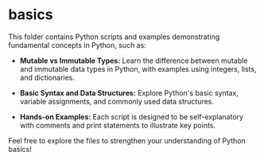 # basics

This folder contains Python scripts and examples demonstrating fundamental concepts in Python, such as:

- **Mutable vs Immutable Types:**
  Learn the difference between mutable and immutable data types in Python, with examples using integers, lists, and dictionaries.

- **Basic Syntax and Data Structures:**
  Explore Python's basic syntax, variable assignments, and commonly used data structures.

- **Hands-on Examples:**
  Each script is designed to be self-explanatory with comments and print statements to illustrate key points.

Feel free to explore the files to strengthen your understanding of Python basics!
